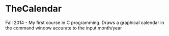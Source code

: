 # TheCalendar
Fall 2014 - My first course in C programming. Draws a graphical calendar in the command window accurate to the input month/year
